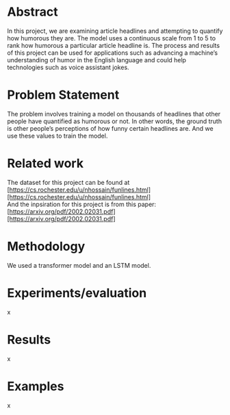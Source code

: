 # Abstract
In this project, we are examining article headlines and attempting to quantify how humorous they are. The model uses a continuous scale from 1 to 5 to rank how humorous a particular article headline is. The process and results of this project can be used for applications such as advancing a machine’s understanding of humor in the English language and could help technologies such as voice assistant jokes.

# Problem Statement
The problem involves training a model on thousands of headlines that other people have quantified as humorous or not. In other words, the ground truth is other people’s perceptions of how funny certain headlines are. And we use these values to train the model. 

# Related work
The dataset for this project can be found at [https://cs.rochester.edu/u/nhossain/funlines.html][https://cs.rochester.edu/u/nhossain/funlines.html]<br>
And the inpsiration for this project is from this paper: [https://arxiv.org/pdf/2002.02031.pdf][https://arxiv.org/pdf/2002.02031.pdf]

# Methodology
We used a transformer model and an LSTM model.

# Experiments/evaluation
x

# Results
x

# Examples
x
